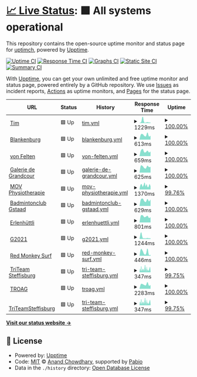 # [📈 Live Status](https://uptimch.github.io/uptim): <!--live status--> **🟩 All systems operational**

This repository contains the open-source uptime monitor and status page for [uptimch](https://uptimch.github.io/uptim), powered by [Upptime](https://github.com/upptime/upptime).

[![Uptime CI](https://github.com/uptimch/uptim/workflows/Uptime%20CI/badge.svg)](https://github.com/uptimch/uptim/actions?query=workflow%3A%22Uptime+CI%22)
[![Response Time CI](https://github.com/uptimch/uptim/workflows/Response%20Time%20CI/badge.svg)](https://github.com/uptimch/uptim/actions?query=workflow%3A%22Response+Time+CI%22)
[![Graphs CI](https://github.com/uptimch/uptim/workflows/Graphs%20CI/badge.svg)](https://github.com/uptimch/uptim/actions?query=workflow%3A%22Graphs+CI%22)
[![Static Site CI](https://github.com/uptimch/uptim/workflows/Static%20Site%20CI/badge.svg)](https://github.com/uptimch/uptim/actions?query=workflow%3A%22Static+Site+CI%22)
[![Summary CI](https://github.com/uptimch/uptim/workflows/Summary%20CI/badge.svg)](https://github.com/uptimch/uptim/actions?query=workflow%3A%22Summary+CI%22)

With [Upptime](https://upptime.js.org), you can get your own unlimited and free uptime monitor and status page, powered entirely by a GitHub repository. We use [Issues](https://github.com/uptimch/uptim/issues) as incident reports, [Actions](https://github.com/uptimch/uptim/actions) as uptime monitors, and [Pages](https://uptimch.github.io/uptim) for the status page.

<!--start: status pages-->
<!-- This summary is generated by Upptime (https://github.com/upptime/upptime) -->
<!-- Do not edit this manually, your changes will be overwritten -->
<!-- prettier-ignore -->
| URL | Status | History | Response Time | Uptime |
| --- | ------ | ------- | ------------- | ------ |
| <img alt="" src="https://icons.duckduckgo.com/ip3/www.timvonfelten.ch.ico" height="13"> [Tim](https://www.timvonfelten.ch) | 🟩 Up | [tim.yml](https://github.com/uptimch/uptim/commits/HEAD/history/tim.yml) | <details><summary><img alt="Response time graph" src="./graphs/tim/response-time-week.png" height="20"> 1229ms</summary><br><a href="https://uptimch.github.io/uptim/history/tim"><img alt="Response time 646" src="https://img.shields.io/endpoint?url=https%3A%2F%2Fraw.githubusercontent.com%2Fuptimch%2Fuptim%2FHEAD%2Fapi%2Ftim%2Fresponse-time.json"></a><br><a href="https://uptimch.github.io/uptim/history/tim"><img alt="24-hour response time 444" src="https://img.shields.io/endpoint?url=https%3A%2F%2Fraw.githubusercontent.com%2Fuptimch%2Fuptim%2FHEAD%2Fapi%2Ftim%2Fresponse-time-day.json"></a><br><a href="https://uptimch.github.io/uptim/history/tim"><img alt="7-day response time 1229" src="https://img.shields.io/endpoint?url=https%3A%2F%2Fraw.githubusercontent.com%2Fuptimch%2Fuptim%2FHEAD%2Fapi%2Ftim%2Fresponse-time-week.json"></a><br><a href="https://uptimch.github.io/uptim/history/tim"><img alt="30-day response time 744" src="https://img.shields.io/endpoint?url=https%3A%2F%2Fraw.githubusercontent.com%2Fuptimch%2Fuptim%2FHEAD%2Fapi%2Ftim%2Fresponse-time-month.json"></a><br><a href="https://uptimch.github.io/uptim/history/tim"><img alt="1-year response time 646" src="https://img.shields.io/endpoint?url=https%3A%2F%2Fraw.githubusercontent.com%2Fuptimch%2Fuptim%2FHEAD%2Fapi%2Ftim%2Fresponse-time-year.json"></a></details> | <details><summary><a href="https://uptimch.github.io/uptim/history/tim">100.00%</a></summary><a href="https://uptimch.github.io/uptim/history/tim"><img alt="All-time uptime 100.00%" src="https://img.shields.io/endpoint?url=https%3A%2F%2Fraw.githubusercontent.com%2Fuptimch%2Fuptim%2FHEAD%2Fapi%2Ftim%2Fuptime.json"></a><br><a href="https://uptimch.github.io/uptim/history/tim"><img alt="24-hour uptime 100.00%" src="https://img.shields.io/endpoint?url=https%3A%2F%2Fraw.githubusercontent.com%2Fuptimch%2Fuptim%2FHEAD%2Fapi%2Ftim%2Fuptime-day.json"></a><br><a href="https://uptimch.github.io/uptim/history/tim"><img alt="7-day uptime 100.00%" src="https://img.shields.io/endpoint?url=https%3A%2F%2Fraw.githubusercontent.com%2Fuptimch%2Fuptim%2FHEAD%2Fapi%2Ftim%2Fuptime-week.json"></a><br><a href="https://uptimch.github.io/uptim/history/tim"><img alt="30-day uptime 100.00%" src="https://img.shields.io/endpoint?url=https%3A%2F%2Fraw.githubusercontent.com%2Fuptimch%2Fuptim%2FHEAD%2Fapi%2Ftim%2Fuptime-month.json"></a><br><a href="https://uptimch.github.io/uptim/history/tim"><img alt="1-year uptime 100.00%" src="https://img.shields.io/endpoint?url=https%3A%2F%2Fraw.githubusercontent.com%2Fuptimch%2Fuptim%2FHEAD%2Fapi%2Ftim%2Fuptime-year.json"></a></details>
| <img alt="" src="https://icons.duckduckgo.com/ip3/blankenburg.ch.ico" height="13"> [Blankenburg](https://blankenburg.ch) | 🟩 Up | [blankenburg.yml](https://github.com/uptimch/uptim/commits/HEAD/history/blankenburg.yml) | <details><summary><img alt="Response time graph" src="./graphs/blankenburg/response-time-week.png" height="20"> 613ms</summary><br><a href="https://uptimch.github.io/uptim/history/blankenburg"><img alt="Response time 588" src="https://img.shields.io/endpoint?url=https%3A%2F%2Fraw.githubusercontent.com%2Fuptimch%2Fuptim%2FHEAD%2Fapi%2Fblankenburg%2Fresponse-time.json"></a><br><a href="https://uptimch.github.io/uptim/history/blankenburg"><img alt="24-hour response time 513" src="https://img.shields.io/endpoint?url=https%3A%2F%2Fraw.githubusercontent.com%2Fuptimch%2Fuptim%2FHEAD%2Fapi%2Fblankenburg%2Fresponse-time-day.json"></a><br><a href="https://uptimch.github.io/uptim/history/blankenburg"><img alt="7-day response time 613" src="https://img.shields.io/endpoint?url=https%3A%2F%2Fraw.githubusercontent.com%2Fuptimch%2Fuptim%2FHEAD%2Fapi%2Fblankenburg%2Fresponse-time-week.json"></a><br><a href="https://uptimch.github.io/uptim/history/blankenburg"><img alt="30-day response time 585" src="https://img.shields.io/endpoint?url=https%3A%2F%2Fraw.githubusercontent.com%2Fuptimch%2Fuptim%2FHEAD%2Fapi%2Fblankenburg%2Fresponse-time-month.json"></a><br><a href="https://uptimch.github.io/uptim/history/blankenburg"><img alt="1-year response time 588" src="https://img.shields.io/endpoint?url=https%3A%2F%2Fraw.githubusercontent.com%2Fuptimch%2Fuptim%2FHEAD%2Fapi%2Fblankenburg%2Fresponse-time-year.json"></a></details> | <details><summary><a href="https://uptimch.github.io/uptim/history/blankenburg">100.00%</a></summary><a href="https://uptimch.github.io/uptim/history/blankenburg"><img alt="All-time uptime 100.00%" src="https://img.shields.io/endpoint?url=https%3A%2F%2Fraw.githubusercontent.com%2Fuptimch%2Fuptim%2FHEAD%2Fapi%2Fblankenburg%2Fuptime.json"></a><br><a href="https://uptimch.github.io/uptim/history/blankenburg"><img alt="24-hour uptime 100.00%" src="https://img.shields.io/endpoint?url=https%3A%2F%2Fraw.githubusercontent.com%2Fuptimch%2Fuptim%2FHEAD%2Fapi%2Fblankenburg%2Fuptime-day.json"></a><br><a href="https://uptimch.github.io/uptim/history/blankenburg"><img alt="7-day uptime 100.00%" src="https://img.shields.io/endpoint?url=https%3A%2F%2Fraw.githubusercontent.com%2Fuptimch%2Fuptim%2FHEAD%2Fapi%2Fblankenburg%2Fuptime-week.json"></a><br><a href="https://uptimch.github.io/uptim/history/blankenburg"><img alt="30-day uptime 100.00%" src="https://img.shields.io/endpoint?url=https%3A%2F%2Fraw.githubusercontent.com%2Fuptimch%2Fuptim%2FHEAD%2Fapi%2Fblankenburg%2Fuptime-month.json"></a><br><a href="https://uptimch.github.io/uptim/history/blankenburg"><img alt="1-year uptime 100.00%" src="https://img.shields.io/endpoint?url=https%3A%2F%2Fraw.githubusercontent.com%2Fuptimch%2Fuptim%2FHEAD%2Fapi%2Fblankenburg%2Fuptime-year.json"></a></details>
| <img alt="" src="https://icons.duckduckgo.com/ip3/vonfelten.ch.ico" height="13"> [von Felten](https://vonfelten.ch) | 🟩 Up | [von-felten.yml](https://github.com/uptimch/uptim/commits/HEAD/history/von-felten.yml) | <details><summary><img alt="Response time graph" src="./graphs/von-felten/response-time-week.png" height="20"> 659ms</summary><br><a href="https://uptimch.github.io/uptim/history/von-felten"><img alt="Response time 581" src="https://img.shields.io/endpoint?url=https%3A%2F%2Fraw.githubusercontent.com%2Fuptimch%2Fuptim%2FHEAD%2Fapi%2Fvon-felten%2Fresponse-time.json"></a><br><a href="https://uptimch.github.io/uptim/history/von-felten"><img alt="24-hour response time 608" src="https://img.shields.io/endpoint?url=https%3A%2F%2Fraw.githubusercontent.com%2Fuptimch%2Fuptim%2FHEAD%2Fapi%2Fvon-felten%2Fresponse-time-day.json"></a><br><a href="https://uptimch.github.io/uptim/history/von-felten"><img alt="7-day response time 659" src="https://img.shields.io/endpoint?url=https%3A%2F%2Fraw.githubusercontent.com%2Fuptimch%2Fuptim%2FHEAD%2Fapi%2Fvon-felten%2Fresponse-time-week.json"></a><br><a href="https://uptimch.github.io/uptim/history/von-felten"><img alt="30-day response time 615" src="https://img.shields.io/endpoint?url=https%3A%2F%2Fraw.githubusercontent.com%2Fuptimch%2Fuptim%2FHEAD%2Fapi%2Fvon-felten%2Fresponse-time-month.json"></a><br><a href="https://uptimch.github.io/uptim/history/von-felten"><img alt="1-year response time 581" src="https://img.shields.io/endpoint?url=https%3A%2F%2Fraw.githubusercontent.com%2Fuptimch%2Fuptim%2FHEAD%2Fapi%2Fvon-felten%2Fresponse-time-year.json"></a></details> | <details><summary><a href="https://uptimch.github.io/uptim/history/von-felten">100.00%</a></summary><a href="https://uptimch.github.io/uptim/history/von-felten"><img alt="All-time uptime 100.00%" src="https://img.shields.io/endpoint?url=https%3A%2F%2Fraw.githubusercontent.com%2Fuptimch%2Fuptim%2FHEAD%2Fapi%2Fvon-felten%2Fuptime.json"></a><br><a href="https://uptimch.github.io/uptim/history/von-felten"><img alt="24-hour uptime 100.00%" src="https://img.shields.io/endpoint?url=https%3A%2F%2Fraw.githubusercontent.com%2Fuptimch%2Fuptim%2FHEAD%2Fapi%2Fvon-felten%2Fuptime-day.json"></a><br><a href="https://uptimch.github.io/uptim/history/von-felten"><img alt="7-day uptime 100.00%" src="https://img.shields.io/endpoint?url=https%3A%2F%2Fraw.githubusercontent.com%2Fuptimch%2Fuptim%2FHEAD%2Fapi%2Fvon-felten%2Fuptime-week.json"></a><br><a href="https://uptimch.github.io/uptim/history/von-felten"><img alt="30-day uptime 100.00%" src="https://img.shields.io/endpoint?url=https%3A%2F%2Fraw.githubusercontent.com%2Fuptimch%2Fuptim%2FHEAD%2Fapi%2Fvon-felten%2Fuptime-month.json"></a><br><a href="https://uptimch.github.io/uptim/history/von-felten"><img alt="1-year uptime 100.00%" src="https://img.shields.io/endpoint?url=https%3A%2F%2Fraw.githubusercontent.com%2Fuptimch%2Fuptim%2FHEAD%2Fapi%2Fvon-felten%2Fuptime-year.json"></a></details>
| <img alt="" src="https://icons.duckduckgo.com/ip3/www.galerie-de-grandcour.ch.ico" height="13"> [Galerie de Grandcour](https://www.galerie-de-grandcour.ch/) | 🟩 Up | [galerie-de-grandcour.yml](https://github.com/uptimch/uptim/commits/HEAD/history/galerie-de-grandcour.yml) | <details><summary><img alt="Response time graph" src="./graphs/galerie-de-grandcour/response-time-week.png" height="20"> 625ms</summary><br><a href="https://uptimch.github.io/uptim/history/galerie-de-grandcour"><img alt="Response time 589" src="https://img.shields.io/endpoint?url=https%3A%2F%2Fraw.githubusercontent.com%2Fuptimch%2Fuptim%2FHEAD%2Fapi%2Fgalerie-de-grandcour%2Fresponse-time.json"></a><br><a href="https://uptimch.github.io/uptim/history/galerie-de-grandcour"><img alt="24-hour response time 620" src="https://img.shields.io/endpoint?url=https%3A%2F%2Fraw.githubusercontent.com%2Fuptimch%2Fuptim%2FHEAD%2Fapi%2Fgalerie-de-grandcour%2Fresponse-time-day.json"></a><br><a href="https://uptimch.github.io/uptim/history/galerie-de-grandcour"><img alt="7-day response time 625" src="https://img.shields.io/endpoint?url=https%3A%2F%2Fraw.githubusercontent.com%2Fuptimch%2Fuptim%2FHEAD%2Fapi%2Fgalerie-de-grandcour%2Fresponse-time-week.json"></a><br><a href="https://uptimch.github.io/uptim/history/galerie-de-grandcour"><img alt="30-day response time 622" src="https://img.shields.io/endpoint?url=https%3A%2F%2Fraw.githubusercontent.com%2Fuptimch%2Fuptim%2FHEAD%2Fapi%2Fgalerie-de-grandcour%2Fresponse-time-month.json"></a><br><a href="https://uptimch.github.io/uptim/history/galerie-de-grandcour"><img alt="1-year response time 589" src="https://img.shields.io/endpoint?url=https%3A%2F%2Fraw.githubusercontent.com%2Fuptimch%2Fuptim%2FHEAD%2Fapi%2Fgalerie-de-grandcour%2Fresponse-time-year.json"></a></details> | <details><summary><a href="https://uptimch.github.io/uptim/history/galerie-de-grandcour">100.00%</a></summary><a href="https://uptimch.github.io/uptim/history/galerie-de-grandcour"><img alt="All-time uptime 100.00%" src="https://img.shields.io/endpoint?url=https%3A%2F%2Fraw.githubusercontent.com%2Fuptimch%2Fuptim%2FHEAD%2Fapi%2Fgalerie-de-grandcour%2Fuptime.json"></a><br><a href="https://uptimch.github.io/uptim/history/galerie-de-grandcour"><img alt="24-hour uptime 100.00%" src="https://img.shields.io/endpoint?url=https%3A%2F%2Fraw.githubusercontent.com%2Fuptimch%2Fuptim%2FHEAD%2Fapi%2Fgalerie-de-grandcour%2Fuptime-day.json"></a><br><a href="https://uptimch.github.io/uptim/history/galerie-de-grandcour"><img alt="7-day uptime 100.00%" src="https://img.shields.io/endpoint?url=https%3A%2F%2Fraw.githubusercontent.com%2Fuptimch%2Fuptim%2FHEAD%2Fapi%2Fgalerie-de-grandcour%2Fuptime-week.json"></a><br><a href="https://uptimch.github.io/uptim/history/galerie-de-grandcour"><img alt="30-day uptime 100.00%" src="https://img.shields.io/endpoint?url=https%3A%2F%2Fraw.githubusercontent.com%2Fuptimch%2Fuptim%2FHEAD%2Fapi%2Fgalerie-de-grandcour%2Fuptime-month.json"></a><br><a href="https://uptimch.github.io/uptim/history/galerie-de-grandcour"><img alt="1-year uptime 100.00%" src="https://img.shields.io/endpoint?url=https%3A%2F%2Fraw.githubusercontent.com%2Fuptimch%2Fuptim%2FHEAD%2Fapi%2Fgalerie-de-grandcour%2Fuptime-year.json"></a></details>
| <img alt="" src="https://icons.duckduckgo.com/ip3/movphysio.ch.ico" height="13"> [MOV Physiotherapie](https://movphysio.ch) | 🟩 Up | [mov-physiotherapie.yml](https://github.com/uptimch/uptim/commits/HEAD/history/mov-physiotherapie.yml) | <details><summary><img alt="Response time graph" src="./graphs/mov-physiotherapie/response-time-week.png" height="20"> 1370ms</summary><br><a href="https://uptimch.github.io/uptim/history/mov-physiotherapie"><img alt="Response time 1166" src="https://img.shields.io/endpoint?url=https%3A%2F%2Fraw.githubusercontent.com%2Fuptimch%2Fuptim%2FHEAD%2Fapi%2Fmov-physiotherapie%2Fresponse-time.json"></a><br><a href="https://uptimch.github.io/uptim/history/mov-physiotherapie"><img alt="24-hour response time 1215" src="https://img.shields.io/endpoint?url=https%3A%2F%2Fraw.githubusercontent.com%2Fuptimch%2Fuptim%2FHEAD%2Fapi%2Fmov-physiotherapie%2Fresponse-time-day.json"></a><br><a href="https://uptimch.github.io/uptim/history/mov-physiotherapie"><img alt="7-day response time 1370" src="https://img.shields.io/endpoint?url=https%3A%2F%2Fraw.githubusercontent.com%2Fuptimch%2Fuptim%2FHEAD%2Fapi%2Fmov-physiotherapie%2Fresponse-time-week.json"></a><br><a href="https://uptimch.github.io/uptim/history/mov-physiotherapie"><img alt="30-day response time 1304" src="https://img.shields.io/endpoint?url=https%3A%2F%2Fraw.githubusercontent.com%2Fuptimch%2Fuptim%2FHEAD%2Fapi%2Fmov-physiotherapie%2Fresponse-time-month.json"></a><br><a href="https://uptimch.github.io/uptim/history/mov-physiotherapie"><img alt="1-year response time 1166" src="https://img.shields.io/endpoint?url=https%3A%2F%2Fraw.githubusercontent.com%2Fuptimch%2Fuptim%2FHEAD%2Fapi%2Fmov-physiotherapie%2Fresponse-time-year.json"></a></details> | <details><summary><a href="https://uptimch.github.io/uptim/history/mov-physiotherapie">99.76%</a></summary><a href="https://uptimch.github.io/uptim/history/mov-physiotherapie"><img alt="All-time uptime 99.98%" src="https://img.shields.io/endpoint?url=https%3A%2F%2Fraw.githubusercontent.com%2Fuptimch%2Fuptim%2FHEAD%2Fapi%2Fmov-physiotherapie%2Fuptime.json"></a><br><a href="https://uptimch.github.io/uptim/history/mov-physiotherapie"><img alt="24-hour uptime 98.29%" src="https://img.shields.io/endpoint?url=https%3A%2F%2Fraw.githubusercontent.com%2Fuptimch%2Fuptim%2FHEAD%2Fapi%2Fmov-physiotherapie%2Fuptime-day.json"></a><br><a href="https://uptimch.github.io/uptim/history/mov-physiotherapie"><img alt="7-day uptime 99.76%" src="https://img.shields.io/endpoint?url=https%3A%2F%2Fraw.githubusercontent.com%2Fuptimch%2Fuptim%2FHEAD%2Fapi%2Fmov-physiotherapie%2Fuptime-week.json"></a><br><a href="https://uptimch.github.io/uptim/history/mov-physiotherapie"><img alt="30-day uptime 99.94%" src="https://img.shields.io/endpoint?url=https%3A%2F%2Fraw.githubusercontent.com%2Fuptimch%2Fuptim%2FHEAD%2Fapi%2Fmov-physiotherapie%2Fuptime-month.json"></a><br><a href="https://uptimch.github.io/uptim/history/mov-physiotherapie"><img alt="1-year uptime 99.98%" src="https://img.shields.io/endpoint?url=https%3A%2F%2Fraw.githubusercontent.com%2Fuptimch%2Fuptim%2FHEAD%2Fapi%2Fmov-physiotherapie%2Fuptime-year.json"></a></details>
| <img alt="" src="https://icons.duckduckgo.com/ip3/www.badmintonclubgstaad.ch.ico" height="13"> [Badmintonclub Gstaad](https://www.badmintonclubgstaad.ch/) | 🟩 Up | [badmintonclub-gstaad.yml](https://github.com/uptimch/uptim/commits/HEAD/history/badmintonclub-gstaad.yml) | <details><summary><img alt="Response time graph" src="./graphs/badmintonclub-gstaad/response-time-week.png" height="20"> 629ms</summary><br><a href="https://uptimch.github.io/uptim/history/badmintonclub-gstaad"><img alt="Response time 641" src="https://img.shields.io/endpoint?url=https%3A%2F%2Fraw.githubusercontent.com%2Fuptimch%2Fuptim%2FHEAD%2Fapi%2Fbadmintonclub-gstaad%2Fresponse-time.json"></a><br><a href="https://uptimch.github.io/uptim/history/badmintonclub-gstaad"><img alt="24-hour response time 687" src="https://img.shields.io/endpoint?url=https%3A%2F%2Fraw.githubusercontent.com%2Fuptimch%2Fuptim%2FHEAD%2Fapi%2Fbadmintonclub-gstaad%2Fresponse-time-day.json"></a><br><a href="https://uptimch.github.io/uptim/history/badmintonclub-gstaad"><img alt="7-day response time 629" src="https://img.shields.io/endpoint?url=https%3A%2F%2Fraw.githubusercontent.com%2Fuptimch%2Fuptim%2FHEAD%2Fapi%2Fbadmintonclub-gstaad%2Fresponse-time-week.json"></a><br><a href="https://uptimch.github.io/uptim/history/badmintonclub-gstaad"><img alt="30-day response time 739" src="https://img.shields.io/endpoint?url=https%3A%2F%2Fraw.githubusercontent.com%2Fuptimch%2Fuptim%2FHEAD%2Fapi%2Fbadmintonclub-gstaad%2Fresponse-time-month.json"></a><br><a href="https://uptimch.github.io/uptim/history/badmintonclub-gstaad"><img alt="1-year response time 641" src="https://img.shields.io/endpoint?url=https%3A%2F%2Fraw.githubusercontent.com%2Fuptimch%2Fuptim%2FHEAD%2Fapi%2Fbadmintonclub-gstaad%2Fresponse-time-year.json"></a></details> | <details><summary><a href="https://uptimch.github.io/uptim/history/badmintonclub-gstaad">100.00%</a></summary><a href="https://uptimch.github.io/uptim/history/badmintonclub-gstaad"><img alt="All-time uptime 100.00%" src="https://img.shields.io/endpoint?url=https%3A%2F%2Fraw.githubusercontent.com%2Fuptimch%2Fuptim%2FHEAD%2Fapi%2Fbadmintonclub-gstaad%2Fuptime.json"></a><br><a href="https://uptimch.github.io/uptim/history/badmintonclub-gstaad"><img alt="24-hour uptime 100.00%" src="https://img.shields.io/endpoint?url=https%3A%2F%2Fraw.githubusercontent.com%2Fuptimch%2Fuptim%2FHEAD%2Fapi%2Fbadmintonclub-gstaad%2Fuptime-day.json"></a><br><a href="https://uptimch.github.io/uptim/history/badmintonclub-gstaad"><img alt="7-day uptime 100.00%" src="https://img.shields.io/endpoint?url=https%3A%2F%2Fraw.githubusercontent.com%2Fuptimch%2Fuptim%2FHEAD%2Fapi%2Fbadmintonclub-gstaad%2Fuptime-week.json"></a><br><a href="https://uptimch.github.io/uptim/history/badmintonclub-gstaad"><img alt="30-day uptime 100.00%" src="https://img.shields.io/endpoint?url=https%3A%2F%2Fraw.githubusercontent.com%2Fuptimch%2Fuptim%2FHEAD%2Fapi%2Fbadmintonclub-gstaad%2Fuptime-month.json"></a><br><a href="https://uptimch.github.io/uptim/history/badmintonclub-gstaad"><img alt="1-year uptime 100.00%" src="https://img.shields.io/endpoint?url=https%3A%2F%2Fraw.githubusercontent.com%2Fuptimch%2Fuptim%2FHEAD%2Fapi%2Fbadmintonclub-gstaad%2Fuptime-year.json"></a></details>
| <img alt="" src="https://icons.duckduckgo.com/ip3/www.erlenhuettli.ch.ico" height="13"> [Erlenhüttli](https://www.erlenhuettli.ch/de) | 🟩 Up | [erlenhuettli.yml](https://github.com/uptimch/uptim/commits/HEAD/history/erlenhuettli.yml) | <details><summary><img alt="Response time graph" src="./graphs/erlenhuettli/response-time-week.png" height="20"> 801ms</summary><br><a href="https://uptimch.github.io/uptim/history/erlenhuettli"><img alt="Response time 780" src="https://img.shields.io/endpoint?url=https%3A%2F%2Fraw.githubusercontent.com%2Fuptimch%2Fuptim%2FHEAD%2Fapi%2Ferlenhuettli%2Fresponse-time.json"></a><br><a href="https://uptimch.github.io/uptim/history/erlenhuettli"><img alt="24-hour response time 694" src="https://img.shields.io/endpoint?url=https%3A%2F%2Fraw.githubusercontent.com%2Fuptimch%2Fuptim%2FHEAD%2Fapi%2Ferlenhuettli%2Fresponse-time-day.json"></a><br><a href="https://uptimch.github.io/uptim/history/erlenhuettli"><img alt="7-day response time 801" src="https://img.shields.io/endpoint?url=https%3A%2F%2Fraw.githubusercontent.com%2Fuptimch%2Fuptim%2FHEAD%2Fapi%2Ferlenhuettli%2Fresponse-time-week.json"></a><br><a href="https://uptimch.github.io/uptim/history/erlenhuettli"><img alt="30-day response time 778" src="https://img.shields.io/endpoint?url=https%3A%2F%2Fraw.githubusercontent.com%2Fuptimch%2Fuptim%2FHEAD%2Fapi%2Ferlenhuettli%2Fresponse-time-month.json"></a><br><a href="https://uptimch.github.io/uptim/history/erlenhuettli"><img alt="1-year response time 780" src="https://img.shields.io/endpoint?url=https%3A%2F%2Fraw.githubusercontent.com%2Fuptimch%2Fuptim%2FHEAD%2Fapi%2Ferlenhuettli%2Fresponse-time-year.json"></a></details> | <details><summary><a href="https://uptimch.github.io/uptim/history/erlenhuettli">100.00%</a></summary><a href="https://uptimch.github.io/uptim/history/erlenhuettli"><img alt="All-time uptime 100.00%" src="https://img.shields.io/endpoint?url=https%3A%2F%2Fraw.githubusercontent.com%2Fuptimch%2Fuptim%2FHEAD%2Fapi%2Ferlenhuettli%2Fuptime.json"></a><br><a href="https://uptimch.github.io/uptim/history/erlenhuettli"><img alt="24-hour uptime 100.00%" src="https://img.shields.io/endpoint?url=https%3A%2F%2Fraw.githubusercontent.com%2Fuptimch%2Fuptim%2FHEAD%2Fapi%2Ferlenhuettli%2Fuptime-day.json"></a><br><a href="https://uptimch.github.io/uptim/history/erlenhuettli"><img alt="7-day uptime 100.00%" src="https://img.shields.io/endpoint?url=https%3A%2F%2Fraw.githubusercontent.com%2Fuptimch%2Fuptim%2FHEAD%2Fapi%2Ferlenhuettli%2Fuptime-week.json"></a><br><a href="https://uptimch.github.io/uptim/history/erlenhuettli"><img alt="30-day uptime 100.00%" src="https://img.shields.io/endpoint?url=https%3A%2F%2Fraw.githubusercontent.com%2Fuptimch%2Fuptim%2FHEAD%2Fapi%2Ferlenhuettli%2Fuptime-month.json"></a><br><a href="https://uptimch.github.io/uptim/history/erlenhuettli"><img alt="1-year uptime 100.00%" src="https://img.shields.io/endpoint?url=https%3A%2F%2Fraw.githubusercontent.com%2Fuptimch%2Fuptim%2FHEAD%2Fapi%2Ferlenhuettli%2Fuptime-year.json"></a></details>
| <img alt="" src="https://icons.duckduckgo.com/ip3/g2021.ch.ico" height="13"> [G2021](https://g2021.ch/) | 🟩 Up | [g2021.yml](https://github.com/uptimch/uptim/commits/HEAD/history/g2021.yml) | <details><summary><img alt="Response time graph" src="./graphs/g2021/response-time-week.png" height="20"> 1244ms</summary><br><a href="https://uptimch.github.io/uptim/history/g2021"><img alt="Response time 641" src="https://img.shields.io/endpoint?url=https%3A%2F%2Fraw.githubusercontent.com%2Fuptimch%2Fuptim%2FHEAD%2Fapi%2Fg2021%2Fresponse-time.json"></a><br><a href="https://uptimch.github.io/uptim/history/g2021"><img alt="24-hour response time 533" src="https://img.shields.io/endpoint?url=https%3A%2F%2Fraw.githubusercontent.com%2Fuptimch%2Fuptim%2FHEAD%2Fapi%2Fg2021%2Fresponse-time-day.json"></a><br><a href="https://uptimch.github.io/uptim/history/g2021"><img alt="7-day response time 1244" src="https://img.shields.io/endpoint?url=https%3A%2F%2Fraw.githubusercontent.com%2Fuptimch%2Fuptim%2FHEAD%2Fapi%2Fg2021%2Fresponse-time-week.json"></a><br><a href="https://uptimch.github.io/uptim/history/g2021"><img alt="30-day response time 753" src="https://img.shields.io/endpoint?url=https%3A%2F%2Fraw.githubusercontent.com%2Fuptimch%2Fuptim%2FHEAD%2Fapi%2Fg2021%2Fresponse-time-month.json"></a><br><a href="https://uptimch.github.io/uptim/history/g2021"><img alt="1-year response time 641" src="https://img.shields.io/endpoint?url=https%3A%2F%2Fraw.githubusercontent.com%2Fuptimch%2Fuptim%2FHEAD%2Fapi%2Fg2021%2Fresponse-time-year.json"></a></details> | <details><summary><a href="https://uptimch.github.io/uptim/history/g2021">100.00%</a></summary><a href="https://uptimch.github.io/uptim/history/g2021"><img alt="All-time uptime 100.00%" src="https://img.shields.io/endpoint?url=https%3A%2F%2Fraw.githubusercontent.com%2Fuptimch%2Fuptim%2FHEAD%2Fapi%2Fg2021%2Fuptime.json"></a><br><a href="https://uptimch.github.io/uptim/history/g2021"><img alt="24-hour uptime 100.00%" src="https://img.shields.io/endpoint?url=https%3A%2F%2Fraw.githubusercontent.com%2Fuptimch%2Fuptim%2FHEAD%2Fapi%2Fg2021%2Fuptime-day.json"></a><br><a href="https://uptimch.github.io/uptim/history/g2021"><img alt="7-day uptime 100.00%" src="https://img.shields.io/endpoint?url=https%3A%2F%2Fraw.githubusercontent.com%2Fuptimch%2Fuptim%2FHEAD%2Fapi%2Fg2021%2Fuptime-week.json"></a><br><a href="https://uptimch.github.io/uptim/history/g2021"><img alt="30-day uptime 100.00%" src="https://img.shields.io/endpoint?url=https%3A%2F%2Fraw.githubusercontent.com%2Fuptimch%2Fuptim%2FHEAD%2Fapi%2Fg2021%2Fuptime-month.json"></a><br><a href="https://uptimch.github.io/uptim/history/g2021"><img alt="1-year uptime 100.00%" src="https://img.shields.io/endpoint?url=https%3A%2F%2Fraw.githubusercontent.com%2Fuptimch%2Fuptim%2FHEAD%2Fapi%2Fg2021%2Fuptime-year.json"></a></details>
| <img alt="" src="https://icons.duckduckgo.com/ip3/redmonkeysurf.wixsite.com.ico" height="13"> [Red Monkey Surf](https://redmonkeysurf.wixsite.com/red-monkey-surf) | 🟩 Up | [red-monkey-surf.yml](https://github.com/uptimch/uptim/commits/HEAD/history/red-monkey-surf.yml) | <details><summary><img alt="Response time graph" src="./graphs/red-monkey-surf/response-time-week.png" height="20"> 446ms</summary><br><a href="https://uptimch.github.io/uptim/history/red-monkey-surf"><img alt="Response time 372" src="https://img.shields.io/endpoint?url=https%3A%2F%2Fraw.githubusercontent.com%2Fuptimch%2Fuptim%2FHEAD%2Fapi%2Fred-monkey-surf%2Fresponse-time.json"></a><br><a href="https://uptimch.github.io/uptim/history/red-monkey-surf"><img alt="24-hour response time 118" src="https://img.shields.io/endpoint?url=https%3A%2F%2Fraw.githubusercontent.com%2Fuptimch%2Fuptim%2FHEAD%2Fapi%2Fred-monkey-surf%2Fresponse-time-day.json"></a><br><a href="https://uptimch.github.io/uptim/history/red-monkey-surf"><img alt="7-day response time 446" src="https://img.shields.io/endpoint?url=https%3A%2F%2Fraw.githubusercontent.com%2Fuptimch%2Fuptim%2FHEAD%2Fapi%2Fred-monkey-surf%2Fresponse-time-week.json"></a><br><a href="https://uptimch.github.io/uptim/history/red-monkey-surf"><img alt="30-day response time 484" src="https://img.shields.io/endpoint?url=https%3A%2F%2Fraw.githubusercontent.com%2Fuptimch%2Fuptim%2FHEAD%2Fapi%2Fred-monkey-surf%2Fresponse-time-month.json"></a><br><a href="https://uptimch.github.io/uptim/history/red-monkey-surf"><img alt="1-year response time 372" src="https://img.shields.io/endpoint?url=https%3A%2F%2Fraw.githubusercontent.com%2Fuptimch%2Fuptim%2FHEAD%2Fapi%2Fred-monkey-surf%2Fresponse-time-year.json"></a></details> | <details><summary><a href="https://uptimch.github.io/uptim/history/red-monkey-surf">100.00%</a></summary><a href="https://uptimch.github.io/uptim/history/red-monkey-surf"><img alt="All-time uptime 100.00%" src="https://img.shields.io/endpoint?url=https%3A%2F%2Fraw.githubusercontent.com%2Fuptimch%2Fuptim%2FHEAD%2Fapi%2Fred-monkey-surf%2Fuptime.json"></a><br><a href="https://uptimch.github.io/uptim/history/red-monkey-surf"><img alt="24-hour uptime 100.00%" src="https://img.shields.io/endpoint?url=https%3A%2F%2Fraw.githubusercontent.com%2Fuptimch%2Fuptim%2FHEAD%2Fapi%2Fred-monkey-surf%2Fuptime-day.json"></a><br><a href="https://uptimch.github.io/uptim/history/red-monkey-surf"><img alt="7-day uptime 100.00%" src="https://img.shields.io/endpoint?url=https%3A%2F%2Fraw.githubusercontent.com%2Fuptimch%2Fuptim%2FHEAD%2Fapi%2Fred-monkey-surf%2Fuptime-week.json"></a><br><a href="https://uptimch.github.io/uptim/history/red-monkey-surf"><img alt="30-day uptime 100.00%" src="https://img.shields.io/endpoint?url=https%3A%2F%2Fraw.githubusercontent.com%2Fuptimch%2Fuptim%2FHEAD%2Fapi%2Fred-monkey-surf%2Fuptime-month.json"></a><br><a href="https://uptimch.github.io/uptim/history/red-monkey-surf"><img alt="1-year uptime 100.00%" src="https://img.shields.io/endpoint?url=https%3A%2F%2Fraw.githubusercontent.com%2Fuptimch%2Fuptim%2FHEAD%2Fapi%2Fred-monkey-surf%2Fuptime-year.json"></a></details>
| <img alt="" src="https://icons.duckduckgo.com/ip3/www.tristeffisburg.ch.ico" height="13"> [TriTeam Steffisburg](https://www.tristeffisburg.ch/) | 🟩 Up | [tri-team-steffisburg.yml](https://github.com/uptimch/uptim/commits/HEAD/history/tri-team-steffisburg.yml) | <details><summary><img alt="Response time graph" src="./graphs/tri-team-steffisburg/response-time-week.png" height="20"> 347ms</summary><br><a href="https://uptimch.github.io/uptim/history/tri-team-steffisburg"><img alt="Response time 314" src="https://img.shields.io/endpoint?url=https%3A%2F%2Fraw.githubusercontent.com%2Fuptimch%2Fuptim%2FHEAD%2Fapi%2Ftri-team-steffisburg%2Fresponse-time.json"></a><br><a href="https://uptimch.github.io/uptim/history/tri-team-steffisburg"><img alt="24-hour response time 337" src="https://img.shields.io/endpoint?url=https%3A%2F%2Fraw.githubusercontent.com%2Fuptimch%2Fuptim%2FHEAD%2Fapi%2Ftri-team-steffisburg%2Fresponse-time-day.json"></a><br><a href="https://uptimch.github.io/uptim/history/tri-team-steffisburg"><img alt="7-day response time 347" src="https://img.shields.io/endpoint?url=https%3A%2F%2Fraw.githubusercontent.com%2Fuptimch%2Fuptim%2FHEAD%2Fapi%2Ftri-team-steffisburg%2Fresponse-time-week.json"></a><br><a href="https://uptimch.github.io/uptim/history/tri-team-steffisburg"><img alt="30-day response time 333" src="https://img.shields.io/endpoint?url=https%3A%2F%2Fraw.githubusercontent.com%2Fuptimch%2Fuptim%2FHEAD%2Fapi%2Ftri-team-steffisburg%2Fresponse-time-month.json"></a><br><a href="https://uptimch.github.io/uptim/history/tri-team-steffisburg"><img alt="1-year response time 314" src="https://img.shields.io/endpoint?url=https%3A%2F%2Fraw.githubusercontent.com%2Fuptimch%2Fuptim%2FHEAD%2Fapi%2Ftri-team-steffisburg%2Fresponse-time-year.json"></a></details> | <details><summary><a href="https://uptimch.github.io/uptim/history/tri-team-steffisburg">99.75%</a></summary><a href="https://uptimch.github.io/uptim/history/tri-team-steffisburg"><img alt="All-time uptime 99.98%" src="https://img.shields.io/endpoint?url=https%3A%2F%2Fraw.githubusercontent.com%2Fuptimch%2Fuptim%2FHEAD%2Fapi%2Ftri-team-steffisburg%2Fuptime.json"></a><br><a href="https://uptimch.github.io/uptim/history/tri-team-steffisburg"><img alt="24-hour uptime 98.28%" src="https://img.shields.io/endpoint?url=https%3A%2F%2Fraw.githubusercontent.com%2Fuptimch%2Fuptim%2FHEAD%2Fapi%2Ftri-team-steffisburg%2Fuptime-day.json"></a><br><a href="https://uptimch.github.io/uptim/history/tri-team-steffisburg"><img alt="7-day uptime 99.75%" src="https://img.shields.io/endpoint?url=https%3A%2F%2Fraw.githubusercontent.com%2Fuptimch%2Fuptim%2FHEAD%2Fapi%2Ftri-team-steffisburg%2Fuptime-week.json"></a><br><a href="https://uptimch.github.io/uptim/history/tri-team-steffisburg"><img alt="30-day uptime 99.94%" src="https://img.shields.io/endpoint?url=https%3A%2F%2Fraw.githubusercontent.com%2Fuptimch%2Fuptim%2FHEAD%2Fapi%2Ftri-team-steffisburg%2Fuptime-month.json"></a><br><a href="https://uptimch.github.io/uptim/history/tri-team-steffisburg"><img alt="1-year uptime 99.98%" src="https://img.shields.io/endpoint?url=https%3A%2F%2Fraw.githubusercontent.com%2Fuptimch%2Fuptim%2FHEAD%2Fapi%2Ftri-team-steffisburg%2Fuptime-year.json"></a></details>
| <img alt="" src="https://icons.duckduckgo.com/ip3/troag.ch.ico" height="13"> [TROAG](https://troag.ch/) | 🟩 Up | [troag.yml](https://github.com/uptimch/uptim/commits/HEAD/history/troag.yml) | <details><summary><img alt="Response time graph" src="./graphs/troag/response-time-week.png" height="20"> 2283ms</summary><br><a href="https://uptimch.github.io/uptim/history/troag"><img alt="Response time 2193" src="https://img.shields.io/endpoint?url=https%3A%2F%2Fraw.githubusercontent.com%2Fuptimch%2Fuptim%2FHEAD%2Fapi%2Ftroag%2Fresponse-time.json"></a><br><a href="https://uptimch.github.io/uptim/history/troag"><img alt="24-hour response time 1922" src="https://img.shields.io/endpoint?url=https%3A%2F%2Fraw.githubusercontent.com%2Fuptimch%2Fuptim%2FHEAD%2Fapi%2Ftroag%2Fresponse-time-day.json"></a><br><a href="https://uptimch.github.io/uptim/history/troag"><img alt="7-day response time 2283" src="https://img.shields.io/endpoint?url=https%3A%2F%2Fraw.githubusercontent.com%2Fuptimch%2Fuptim%2FHEAD%2Fapi%2Ftroag%2Fresponse-time-week.json"></a><br><a href="https://uptimch.github.io/uptim/history/troag"><img alt="30-day response time 2256" src="https://img.shields.io/endpoint?url=https%3A%2F%2Fraw.githubusercontent.com%2Fuptimch%2Fuptim%2FHEAD%2Fapi%2Ftroag%2Fresponse-time-month.json"></a><br><a href="https://uptimch.github.io/uptim/history/troag"><img alt="1-year response time 2193" src="https://img.shields.io/endpoint?url=https%3A%2F%2Fraw.githubusercontent.com%2Fuptimch%2Fuptim%2FHEAD%2Fapi%2Ftroag%2Fresponse-time-year.json"></a></details> | <details><summary><a href="https://uptimch.github.io/uptim/history/troag">100.00%</a></summary><a href="https://uptimch.github.io/uptim/history/troag"><img alt="All-time uptime 100.00%" src="https://img.shields.io/endpoint?url=https%3A%2F%2Fraw.githubusercontent.com%2Fuptimch%2Fuptim%2FHEAD%2Fapi%2Ftroag%2Fuptime.json"></a><br><a href="https://uptimch.github.io/uptim/history/troag"><img alt="24-hour uptime 100.00%" src="https://img.shields.io/endpoint?url=https%3A%2F%2Fraw.githubusercontent.com%2Fuptimch%2Fuptim%2FHEAD%2Fapi%2Ftroag%2Fuptime-day.json"></a><br><a href="https://uptimch.github.io/uptim/history/troag"><img alt="7-day uptime 100.00%" src="https://img.shields.io/endpoint?url=https%3A%2F%2Fraw.githubusercontent.com%2Fuptimch%2Fuptim%2FHEAD%2Fapi%2Ftroag%2Fuptime-week.json"></a><br><a href="https://uptimch.github.io/uptim/history/troag"><img alt="30-day uptime 100.00%" src="https://img.shields.io/endpoint?url=https%3A%2F%2Fraw.githubusercontent.com%2Fuptimch%2Fuptim%2FHEAD%2Fapi%2Ftroag%2Fuptime-month.json"></a><br><a href="https://uptimch.github.io/uptim/history/troag"><img alt="1-year uptime 100.00%" src="https://img.shields.io/endpoint?url=https%3A%2F%2Fraw.githubusercontent.com%2Fuptimch%2Fuptim%2FHEAD%2Fapi%2Ftroag%2Fuptime-year.json"></a></details>
| <img alt="" src="https://icons.duckduckgo.com/ip3/www.tristeffisburg.ch.ico" height="13"> [TriTeamSteffisburg](https://www.tristeffisburg.ch/) | 🟩 Up | [tri-team-steffisburg.yml](https://github.com/uptimch/uptim/commits/HEAD/history/tri-team-steffisburg.yml) | <details><summary><img alt="Response time graph" src="./graphs/tri-team-steffisburg/response-time-week.png" height="20"> 347ms</summary><br><a href="https://uptimch.github.io/uptim/history/tri-team-steffisburg"><img alt="Response time 314" src="https://img.shields.io/endpoint?url=https%3A%2F%2Fraw.githubusercontent.com%2Fuptimch%2Fuptim%2FHEAD%2Fapi%2Ftri-team-steffisburg%2Fresponse-time.json"></a><br><a href="https://uptimch.github.io/uptim/history/tri-team-steffisburg"><img alt="24-hour response time 337" src="https://img.shields.io/endpoint?url=https%3A%2F%2Fraw.githubusercontent.com%2Fuptimch%2Fuptim%2FHEAD%2Fapi%2Ftri-team-steffisburg%2Fresponse-time-day.json"></a><br><a href="https://uptimch.github.io/uptim/history/tri-team-steffisburg"><img alt="7-day response time 347" src="https://img.shields.io/endpoint?url=https%3A%2F%2Fraw.githubusercontent.com%2Fuptimch%2Fuptim%2FHEAD%2Fapi%2Ftri-team-steffisburg%2Fresponse-time-week.json"></a><br><a href="https://uptimch.github.io/uptim/history/tri-team-steffisburg"><img alt="30-day response time 333" src="https://img.shields.io/endpoint?url=https%3A%2F%2Fraw.githubusercontent.com%2Fuptimch%2Fuptim%2FHEAD%2Fapi%2Ftri-team-steffisburg%2Fresponse-time-month.json"></a><br><a href="https://uptimch.github.io/uptim/history/tri-team-steffisburg"><img alt="1-year response time 314" src="https://img.shields.io/endpoint?url=https%3A%2F%2Fraw.githubusercontent.com%2Fuptimch%2Fuptim%2FHEAD%2Fapi%2Ftri-team-steffisburg%2Fresponse-time-year.json"></a></details> | <details><summary><a href="https://uptimch.github.io/uptim/history/tri-team-steffisburg">99.75%</a></summary><a href="https://uptimch.github.io/uptim/history/tri-team-steffisburg"><img alt="All-time uptime 99.98%" src="https://img.shields.io/endpoint?url=https%3A%2F%2Fraw.githubusercontent.com%2Fuptimch%2Fuptim%2FHEAD%2Fapi%2Ftri-team-steffisburg%2Fuptime.json"></a><br><a href="https://uptimch.github.io/uptim/history/tri-team-steffisburg"><img alt="24-hour uptime 98.28%" src="https://img.shields.io/endpoint?url=https%3A%2F%2Fraw.githubusercontent.com%2Fuptimch%2Fuptim%2FHEAD%2Fapi%2Ftri-team-steffisburg%2Fuptime-day.json"></a><br><a href="https://uptimch.github.io/uptim/history/tri-team-steffisburg"><img alt="7-day uptime 99.75%" src="https://img.shields.io/endpoint?url=https%3A%2F%2Fraw.githubusercontent.com%2Fuptimch%2Fuptim%2FHEAD%2Fapi%2Ftri-team-steffisburg%2Fuptime-week.json"></a><br><a href="https://uptimch.github.io/uptim/history/tri-team-steffisburg"><img alt="30-day uptime 99.94%" src="https://img.shields.io/endpoint?url=https%3A%2F%2Fraw.githubusercontent.com%2Fuptimch%2Fuptim%2FHEAD%2Fapi%2Ftri-team-steffisburg%2Fuptime-month.json"></a><br><a href="https://uptimch.github.io/uptim/history/tri-team-steffisburg"><img alt="1-year uptime 99.98%" src="https://img.shields.io/endpoint?url=https%3A%2F%2Fraw.githubusercontent.com%2Fuptimch%2Fuptim%2FHEAD%2Fapi%2Ftri-team-steffisburg%2Fuptime-year.json"></a></details>

<!--end: status pages-->

[**Visit our status website →**](https://uptimch.github.io/uptim)

## 📄 License

- Powered by: [Upptime](https://github.com/upptime/upptime)
- Code: [MIT](./LICENSE) © [Anand Chowdhary](https://anandchowdhary.com), supported by [Pabio](https://pabio.com)
- Data in the `./history` directory: [Open Database License](https://opendatacommons.org/licenses/odbl/1-0/)
